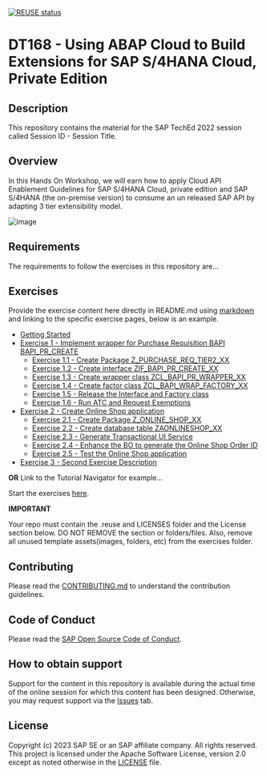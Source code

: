 [![REUSE status](https://api.reuse.software/badge/github.com/SAP-samples/teched2023-DT168)](https://api.reuse.software/info/github.com/SAP-samples/teched2023-DT168)

# DT168 - Using ABAP Cloud to Build Extensions for SAP S/4HANA Cloud, Private Edition

## Description

This repository contains the material for the SAP TechEd 2022 session called Session ID - Session Title.  

## Overview
In this Hands On Workshop, we will earn how to apply Cloud API Enablement Guidelines for SAP S/4HANA Cloud, private edition and SAP S/4HANA (the on-premise version) to consume an un released SAP API by adapting 3 tier extensibility model.

![image](https://github.com/SAP-samples/teched2023-DT168/assets/102820487/ed79c8cb-8cc0-486a-bb73-0920be190715)



## Requirements

The requirements to follow the exercises in this repository are...

## Exercises

Provide the exercise content here directly in README.md using [markdown](https://guides.github.com/features/mastering-markdown/) and linking to the specific exercise pages, below is an example.

- [Getting Started](exercises/ex0/)
- [Exercise 1 - Implement wrapper for Purchase Requisition BAPI BAPI_PR_CREATE](exercises/ex1/)
    - [Exercise 1.1 - Create Package Z_PURCHASE_REQ_TIER2_XX](exercises/ex1#exercise-11-create-package-z_purchase_req_tier2_xx)
    - [Exercise 1.2 - Create interface ZIF_BAPI_PR_CREATE_XX](exercises/ex1#exercise-12-create-interface-zif_bapi_pr_create_xx)
    - [Exercise 1.3 - Create wrapper class ZCL_BAPI_PR_WRAPPER_XX](exercises/ex1#exercise-12-create-wrapper-class-zcl_bapi_pr_wrapper_xx1)
    - [Exercise 1.4 - Create factor class ZCL_BAPI_WRAP_FACTORY_XX](exercises/ex1#exercise-12-create-factory-class-zcl_bapi_wrap_factory_xx)
    - [Exercise 1.5 - Release the Interface and Factory class](exercises/ex1#exercise-12-release-the-interface-and-factory-class)
    - [Exercise 1.6 - Run ATC and Request Exemptions](exercises/ex1#exercise-12-run-atc-and-request-exemptions)
- [Exercise 2 - Create Online Shop application](exercises/ex2/)
    - [Exercise 2.1 - Create Package Z_ONLINE_SHOP_XX](exercises/ex2#exercise-21-create-package-z_online_shop_xx)
    - [Exercise 2.2 - Create database table ZAONLINESHOP_XX](exercises/ex2#exercise-22-create-database-table-zaonlineshop_xx)
    - [Exercise 2.3 - Generate Transactional UI Service](exercises/ex2#exercise-23-generate-transactional-ui-service)
    - [Exercise 2.4 - Enhance the BO to generate the Online Shop Order ID](exercises/ex2#exercise-24-enhance-the-bo-to-generate-the-online-shop-order-id)
    - [Exercise 2.5 - Test the Online Shop application](exercises/ex2#exercise-25-test-the-online-shop-application)
- [Exercise 3 - Second Exercise Description](exercises/ex3/)
  
**OR** Link to the Tutorial Navigator for example...

Start the exercises [here](https://developers.sap.com/tutorials/abap-environment-trial-onboarding.html).

**IMPORTANT**

Your repo must contain the .reuse and LICENSES folder and the License section below. DO NOT REMOVE the section or folders/files. Also, remove all unused template assets(images, folders, etc) from the exercises folder. 

## Contributing
Please read the [CONTRIBUTING.md](./CONTRIBUTING.md) to understand the contribution guidelines.

## Code of Conduct
Please read the [SAP Open Source Code of Conduct](https://github.com/SAP-samples/.github/blob/main/CODE_OF_CONDUCT.md).

## How to obtain support

Support for the content in this repository is available during the actual time of the online session for which this content has been designed. Otherwise, you may request support via the [Issues](../../issues) tab.

## License
Copyright (c) 2023 SAP SE or an SAP affiliate company. All rights reserved. This project is licensed under the Apache Software License, version 2.0 except as noted otherwise in the [LICENSE](LICENSES/Apache-2.0.txt) file.
